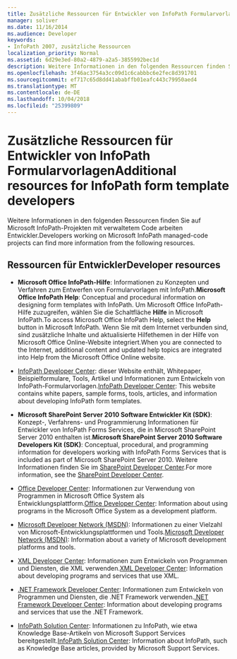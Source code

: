 ```yaml
---
title: Zusätzliche Ressourcen für Entwickler von InfoPath Formularvorlagen
manager: soliver
ms.date: 11/16/2014
ms.audience: Developer
keywords:
- InfoPath 2007, zusätzliche Ressourcen
localization_priority: Normal
ms.assetid: 6d29e3ed-80a2-4879-a2a5-3855992bec1d
description: Weitere Informationen in den folgenden Ressourcen finden Sie auf Microsoft InfoPath-Projekten mit verwaltetem Code arbeiten Entwickler.
ms.openlocfilehash: 3f46ac3754a3cc09d1c6cabbbc6e2fec8d391701
ms.sourcegitcommit: ef717c65d8dd41ababffb01eafc443c79950aed4
ms.translationtype: MT
ms.contentlocale: de-DE
ms.lasthandoff: 10/04/2018
ms.locfileid: "25399809"
---
```

# <a name="additional-resources-for-infopath-form-template-developers"></a><span data-ttu-id="110be-104">Zusätzliche Ressourcen für Entwickler von InfoPath Formularvorlagen</span><span class="sxs-lookup"><span data-stu-id="110be-104">Additional resources for InfoPath form template developers</span></span>

<span data-ttu-id="110be-105">Weitere Informationen in den folgenden Ressourcen finden Sie auf Microsoft InfoPath-Projekten mit verwaltetem Code arbeiten Entwickler.</span><span class="sxs-lookup"><span data-stu-id="110be-105">Developers working on Microsoft InfoPath managed-code projects can find more information from the following resources.</span></span>
  
## <a name="developer-resources"></a><span data-ttu-id="110be-106">Ressourcen für Entwickler</span><span class="sxs-lookup"><span data-stu-id="110be-106">Developer resources</span></span>

- <span data-ttu-id="110be-107">**Microsoft Office InfoPath-Hilfe**: Informationen zu Konzepten und Verfahren zum Entwerfen von Formularvorlagen mit InfoPath.</span><span class="sxs-lookup"><span data-stu-id="110be-107">**Microsoft Office InfoPath Help**: Conceptual and procedural information on designing form templates with InfoPath.</span></span> <span data-ttu-id="110be-108">Um Microsoft Office InfoPath-Hilfe zuzugreifen, wählen Sie die Schaltfläche **Hilfe** in Microsoft InfoPath.</span><span class="sxs-lookup"><span data-stu-id="110be-108">To access Microsoft Office InfoPath Help, select the **Help** button in Microsoft InfoPath.</span></span> <span data-ttu-id="110be-109">Wenn Sie mit dem Internet verbunden sind, sind zusätzliche Inhalte und aktualisierte Hilfethemen in der Hilfe von Microsoft Office Online-Website integriert.</span><span class="sxs-lookup"><span data-stu-id="110be-109">When you are connected to the Internet, additional content and updated help topics are integrated into Help from the Microsoft Office Online website.</span></span> 
    
- <span data-ttu-id="110be-110">[InfoPath Developer Center](https://go.microsoft.com/fwlink?LinkID=11689): dieser Website enthält, Whitepaper, Beispielformulare, Tools, Artikel und Informationen zum Entwickeln von InfoPath-Formularvorlagen.</span><span class="sxs-lookup"><span data-stu-id="110be-110">[InfoPath Developer Center](https://go.microsoft.com/fwlink?LinkID=11689): This website contains white papers, sample forms, tools, articles, and information about developing InfoPath form templates.</span></span>
    
- <span data-ttu-id="110be-111">**Microsoft SharePoint Server 2010 Software Entwickler Kit (SDK)**: Konzept-, Verfahrens- und Programmierung Informationen für Entwickler von InfoPath Forms Services, die in Microsoft SharePoint Server 2010 enthalten ist.</span><span class="sxs-lookup"><span data-stu-id="110be-111">**Microsoft SharePoint Server 2010 Software Developers Kit (SDK)**: Conceptual, procedural, and programming information for developers working with InfoPath Forms Services that is included as part of Microsoft SharePoint Server 2010.</span></span> <span data-ttu-id="110be-112">Weitere Informationen finden Sie im [SharePoint Developer Center](https://msdn.microsoft.com/sharepoint/default.aspx).</span><span class="sxs-lookup"><span data-stu-id="110be-112">For more information, see the [SharePoint Developer Center](https://msdn.microsoft.com/sharepoint/default.aspx).</span></span>
    
- <span data-ttu-id="110be-113">[Office Developer Center](https://go.microsoft.com/fwlink?LinkID=27128): Informationen zur Verwendung von Programmen in Microsoft Office System als Entwicklungsplattform.</span><span class="sxs-lookup"><span data-stu-id="110be-113">[Office Developer Center](https://go.microsoft.com/fwlink?LinkID=27128): Information about using programs in the Microsoft Office System as a development platform.</span></span> 
    
- <span data-ttu-id="110be-114">[Microsoft Developer Network (MSDN)](https://go.microsoft.com/fwlink?LinkId=61826): Informationen zu einer Vielzahl von Microsoft-Entwicklungsplattformen und Tools.</span><span class="sxs-lookup"><span data-stu-id="110be-114">[Microsoft Developer Network (MSDN)](https://go.microsoft.com/fwlink?LinkId=61826): Information about a variety of Microsoft development platforms and tools.</span></span>
    
- <span data-ttu-id="110be-115">[XML Developer Center](https://go.microsoft.com/fwlink/?LinkId=61827): Informationen zum Entwickeln von Programmen und Diensten, die XML verwenden.</span><span class="sxs-lookup"><span data-stu-id="110be-115">[XML Developer Center](https://go.microsoft.com/fwlink/?LinkId=61827): Information about developing programs and services that use XML.</span></span>
    
- <span data-ttu-id="110be-116">[.NET Framework Developer Center](https://go.microsoft.com/fwlink/?LinkId=61829): Informationen zum Entwickeln von Programmen und Diensten, die .NET Framework verwenden.</span><span class="sxs-lookup"><span data-stu-id="110be-116">[.NET Framework Developer Center](https://go.microsoft.com/fwlink/?LinkId=61829): Information about developing programs and services that use the .NET Framework.</span></span>
    
- <span data-ttu-id="110be-117">[InfoPath Solution Center](https://support.microsoft.com/ph/11303): Informationen zu InfoPath, wie etwa Knowledge Base-Artikeln von Microsoft Support Services bereitgestellt.</span><span class="sxs-lookup"><span data-stu-id="110be-117">[InfoPath Solution Center](https://support.microsoft.com/ph/11303): Information about InfoPath, such as Knowledge Base articles, provided by Microsoft Support Services.</span></span>
    

